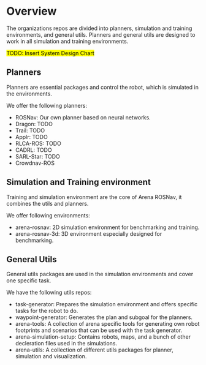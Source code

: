 # Overview

The organizations repos are divided into planners, simulation and training environments, and general utils.
Planners and general utils are designed to work in all simulation and training environments.

<mark>TODO: Insert System Design Chart</mark>

## Planners

Planners are essential packages and control the robot, which is simulated in the environments.

We offer the following planners:

- ROSNav: Our own planner based on neural networks.
- Dragon: TODO
- Trail: TODO
- Applr: TODO
- RLCA-ROS: TODO
- CADRL: TODO
- SARL-Star: TODO
- Crowdnav-ROS

## Simulation and Training environment

Training and simulation environment are the core of Arena ROSNav, it combines the utils and planners.

We offer following environments:

- arena-rosnav: 2D simulation environment for benchmarking and training.
- arena-rosnav-3d: 3D environment especially designed for benchmarking.

## General Utils

General utils packages are used in the simulation environments and cover one specific task.

We have the following utils repos: 

- task-generator: Prepares the simulation environment and offers specific tasks for the robot to do.
- waypoint-generator: Generates the plan and subgoal for the planners.
- arena-tools: A collection of arena specific tools for generating own robot footprints and scenarios that can be used with the task generator.
- arena-simulation-setup: Contains robots, maps, and a bunch of other decleration files used in the simulations.
- arena-utils: A collection of different utils packages for planner, simulation and visualization.


